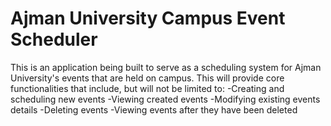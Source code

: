 # Ajman University Campus Event Scheduler

This is an application being built to serve as a scheduling system for Ajman University's events that are held on campus. This will provide core functionalities that include, but will not be limited to:
-Creating and scheduling new events
-Viewing created events
-Modifying existing events details
-Deleting events
-Viewing events after they have been deleted
